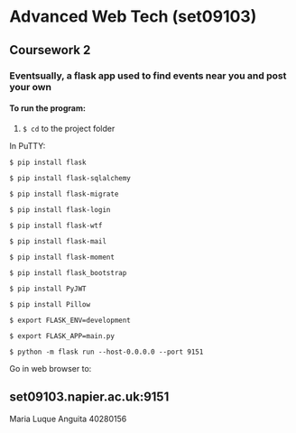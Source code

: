 # Advanced Web Tech (set09103)

## Coursework 2

### Eventsually, a flask app used to find events near you and post your own

#### To run the program:

1. ``` $ cd ``` to the project folder

In PuTTY:
```
$ pip install flask

$ pip install flask-sqlalchemy

$ pip install flask-migrate

$ pip install flask-login

$ pip install flask-wtf

$ pip install flask-mail

$ pip install flask-moment

$ pip install flask_bootstrap

$ pip install PyJWT

$ pip install Pillow

$ export FLASK_ENV=development

$ export FLASK_APP=main.py

$ python -m flask run --host-0.0.0.0 --port 9151
```

Go in web browser to:

set09103.napier.ac.uk:9151
---------------------------------
Maria Luque Anguita
40280156
